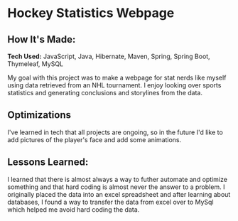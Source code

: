 # Hockey Statistics Webpage

## How It's Made:

**Tech Used:**  JavaScript, Java, Hibernate, Maven, Spring, Spring Boot, Thymeleaf, MySQL

My goal with this project was to make a webpage for stat nerds like myself using data retrieved from an NHL tournament. I enjoy looking over sports statistics and generating conclusions and storylines from the data.

## Optimizations

I've learned in tech that all projects are ongoing, so in the future I'd like to add pictures of the player's face and add some animations.

## Lessons Learned:

I learned that there is almost always a way to futher automate and optimize something and that hard coding is almost never the answer to a problem. I originally placed the data into an excel spreadsheet and after learning about databases, I found a way to transfer the data from excel over to MySql which helped me avoid hard coding the data.